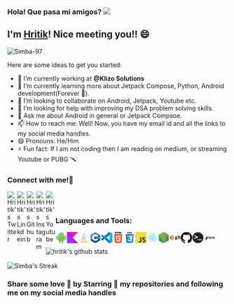 ### Hola! Que pasa mi amigos? <img src="https://github.com/TheDudeThatCode/TheDudeThatCode/blob/master/Assets/Hi.gif" width="29px">

## I'm [Hritik](https://simba-97.github.io/Portfolio/)! Nice meeting you!! 😄

<p align="left"> <img src="https://komarev.com/ghpvc/?username=Simba-97&label=Profile%20views&color=0e75b6&style=flat" alt="Simba-97" /></p>
Here are some ideas to get you started:

- 🔭 I’m currently working at <b>@Klizo Solutions</b>
- 🌱 I’m currently learning more about Jetpack Compose, Python, Android development(Forever 💓).
- 👯 I’m looking to collaborate on Android, Jetpack, Youtube etc.
- 🤔 I’m looking for help with improving my DSA problem solving skills.
- 💬 Ask me about Android in general or Jetpack Compsoe.
- 📫 How to reach me: Well! Now, you have my email id and all the links to my social media handles.
- 😄 Pronouns: He/Him
- ⚡ Fun fact: If I am not coding then I am reading on medium, or streaming Youtube or PUBG 🥆

### Connect with me!👋

<a href="https://twitter.com/HritikKSingh">
  <img align="left" alt="Hritik's Twitter" width="22px" src="https://cdn.jsdelivr.net/npm/simple-icons@v3/icons/twitter.svg" />
</a>
<a href="https://www.linkedin.com/in/hritik-kumar-singh-2a7664193/">
  <img align="left" alt="Hritik's Linkdein" width="22px" src="https://cdn.jsdelivr.net/npm/simple-icons@v3/icons/linkedin.svg" />
</a>
<a href="https://github.com/Simba-97">
  <img align="left" alt="Hritik's Github" width="22px" src="https://cdn.jsdelivr.net/npm/simple-icons@v3/icons/github.svg" />
</a>
<a href="https://www.instagram.com/_hritik_kumar_singh_/">
  <img align="left" alt="Hritik's Instagram" width="22px" src="https://cdn.jsdelivr.net/npm/simple-icons@v3/icons/instagram.svg" />
</a>
<a href="https://www.youtube.com/channel/UCfoPEplnGbCdkwaf6UdQVKA">
  <img align="left" alt="Hritik's Youtube" width="22px" src="https://cdn.jsdelivr.net/npm/simple-icons@v3/icons/youtube.svg" />
</a>

<br />
<br />


### Languages and Tools:

<img align="left" alt="Android" width="26px" src="https://raw.githubusercontent.com/github/explore/80688e429a7d4ef2fca1e82350fe8e3517d3494d/topics/android/android.png" />
<img align="left" alt="Kotlin" width="26px" src="https://raw.githubusercontent.com/github/explore/80688e429a7d4ef2fca1e82350fe8e3517d3494d/topics/kotlin/kotlin.png"/>
<img align="left" alt="Java" width="26px" src="https://raw.githubusercontent.com/github/explore/80688e429a7d4ef2fca1e82350fe8e3517d3494d/topics/java/java.png" />
<img align="left" alt="C++" width="26px" src="https://raw.githubusercontent.com/github/explore/80688e429a7d4ef2fca1e82350fe8e3517d3494d/topics/cpp/cpp.png" />
<img align="left" alt="Visual Studio Code" width="26px" src="https://raw.githubusercontent.com/github/explore/80688e429a7d4ef2fca1e82350fe8e3517d3494d/topics/visual-studio-code/visual-studio-code.png" />
<img align="left" alt="HTML5" width="26px" src="https://raw.githubusercontent.com/github/explore/80688e429a7d4ef2fca1e82350fe8e3517d3494d/topics/html/html.png" />
<img align="left" alt="CSS3" width="26px" src="https://raw.githubusercontent.com/github/explore/80688e429a7d4ef2fca1e82350fe8e3517d3494d/topics/css/css.png" /><img align="left" alt="JavaScript" width="26px" src="https://raw.githubusercontent.com/github/explore/80688e429a7d4ef2fca1e82350fe8e3517d3494d/topics/javascript/javascript.png" />
<img align="left" alt="React" width="26px" src="https://raw.githubusercontent.com/github/explore/80688e429a7d4ef2fca1e82350fe8e3517d3494d/topics/react/react.png" />
<img align="left" alt="Node.js" width="26px" src="https://raw.githubusercontent.com/github/explore/80688e429a7d4ef2fca1e82350fe8e3517d3494d/topics/nodejs/nodejs.png" />
<img align="left" alt="Git" width="26px" src="https://raw.githubusercontent.com/github/explore/80688e429a7d4ef2fca1e82350fe8e3517d3494d/topics/git/git.png" />
<img align="left" alt="GitHub" width="26px" src="https://raw.githubusercontent.com/github/explore/78df643247d429f6cc873026c0622819ad797942/topics/github/github.png" />
<img align="left" alt="Terminal" width="26px" src="https://raw.githubusercontent.com/github/explore/80688e429a7d4ef2fca1e82350fe8e3517d3494d/topics/terminal/terminal.png" />
<img align="left" alt="Bash" width="26px" src="https://raw.githubusercontent.com/github/explore/80688e429a7d4ef2fca1e82350fe8e3517d3494d/topics/bash/bash.png" />
<br />
<br />




<img align="center" src="https://github-readme-stats.vercel.app/api?username=Simba-97&&show_icons=true&title_color=ffffff&icon_color=bb2acf&text_color=daf7dc&bg_color=151515" alt="hritik's github stats"/>
<p><img align="center" src="https://github-readme-streak-stats.herokuapp.com/?user=Simba-97" alt="Simba's Streak" /></p>

### Share some love 🥰 by Starring 🌟 my repositories and following me on my social media handles

